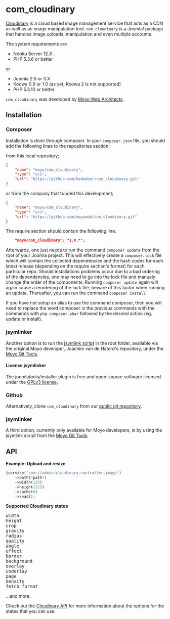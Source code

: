 # com_cloudinary

[Cloudinary](http://cloudinary.com) is a cloud based image management service that acts as a CDN as well as an image manipulation
tool. `com_cloudinary` is a Joomla! package that handles image uploads, manipulation and even multiple accounts.

The system requirements are

* Nooku Server 12.X .
* PHP 5.3.6 or better

or

* Joomla 2.5 or 3.X
* Koowa 0.9 or 1.0 (as yet, Koowa 2 is not supported)
* PHP 5.3.10 or better

`com_cloudinary` was developed by [Moyo Web Architects](http://www.moyoweb.nl/).

## Installation

### Composer

Installation is done through composer. In your `composer.json` file, you should add the following lines to the repositories
section:

from this local repository;

```json
{
    "name": "moyo/com_cloudinary",
    "type": "vcs",
    "url": "https://github.com/kedweber/com_cloudinary.git"
}
```

or from the company that funded this development;

```json
{
    "name": "moyo/com_cloudinary",
    "type": "vcs",
    "url": "https://github.com/moyoweb/com_cloudinary.git"
}
```

The require section should contain the following line:

```json
    "moyo/com_cloudinary": "1.0.*",
```

Afterwards, one just needs to run the command `composer update` from the root of your Joomla project. This will 
effectively create a `composer.lock` file which will contain the collected dependencies and the hash codes for 
each latest release \(depending on the require section's format\) for each particular repo. Should installations 
problems occur due to a bad ordering of the dependencies, one may need to go into the lock file and manualy change 
the order of the components. Running `composer update` again will again cause a reordering of the lock file, beware of 
this factor when running an update. Thereafter, you can run the command `composer install`. 

If you have not setup an alias to use the command composer, then you will need to replace the word composer in the previous commands with the 
commands with `php composer.phar` followed by the desired action \(eg. update or install\).

### jsymlinker

Another option is to run the [jsymlink script](https://github.com/derjoachim/moyo-git-tools) in the root folder, available via the original Moyo developer, Joachim van de Haterd's repository, under 
the [Moyo Git Tools](https://github.com/derjoachim/moyo-git-tools).

#### License jsymlinker

The joomlatools/installer plugin is free and open-source software licensed under the [GPLv3 license](https://github.com/derjoachim/joomla-composer/blob/develop/gplv3-license).

### Github

Alternatively, clone `com_cloudinary` from our [public git repository](https://github.com/moyoweb/cloudinary).

### jsymlinker

A third option, currently only available for Moyo developers, is by using the jsymlink script from the [Moyo Git
Tools](https://github.com/derjoachim/moyo-git-tools).

## API

**Example: Upload and resize**

```php
@service('com://admin/cloudinary.controller.image')
    ->path(*path*)
    ->width(125)
    ->height(125)
    ->cache(0)
    ->read();
```

**Supported Cloudinary states**

<pre>
width
height
crop
gravity
radius
quality
angle
effect
border
background
overlay
underlay
page
density
fetch_format
</pre>


...and more.

Check out the [Cloudinary API](https://cloudinary.com/documentation/image_transformations) for more information about the
options for the states that you can use.
